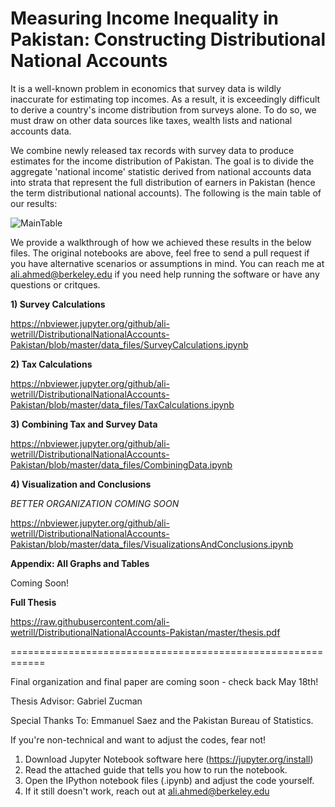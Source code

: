 # Measuring Income Inequality in Pakistan: Constructing Distributional National Accounts

It is a well-known problem in economics that survey data is wildly inaccurate for estimating top incomes. As a result, it is exceedingly difficult to derive a country's income distribution from surveys alone. To do so, we must draw on other data sources like taxes, wealth lists and national accounts data.

We combine newly released tax records with survey data to produce estimates for the income distribution of Pakistan. The goal is to divide the aggregate 'national income' statistic derived from national accounts data into strata that represent the full distribution of earners in Pakistan (hence the term distributional national accounts). The following is the main table of our results:

![MainTable](https://raw.githubusercontent.com/ali-wetrill/DistributionalNationalAccounts-Pakistan/master/main-table.png)

We provide a walkthrough of how we achieved these results in the below files. The original notebooks are above, feel free to send a pull request if you have alternative scenarios or assumptions in mind. You can reach me at ali.ahmed@berkeley.edu if you need help running the software or have any questions or critques.

**1) Survey Calculations**

https://nbviewer.jupyter.org/github/ali-wetrill/DistributionalNationalAccounts-Pakistan/blob/master/data_files/SurveyCalculations.ipynb

**2) Tax Calculations**

https://nbviewer.jupyter.org/github/ali-wetrill/DistributionalNationalAccounts-Pakistan/blob/master/data_files/TaxCalculations.ipynb

**3) Combining Tax and Survey Data**

https://nbviewer.jupyter.org/github/ali-wetrill/DistributionalNationalAccounts-Pakistan/blob/master/data_files/CombiningData.ipynb

**4) Visualization and Conclusions**

*BETTER ORGANIZATION COMING SOON*

https://nbviewer.jupyter.org/github/ali-wetrill/DistributionalNationalAccounts-Pakistan/blob/master/data_files/VisualizationsAndConclusions.ipynb

**Appendix: All Graphs and Tables**

Coming Soon!

**Full Thesis**

https://raw.githubusercontent.com/ali-wetrill/DistributionalNationalAccounts-Pakistan/master/thesis.pdf

============================================================

Final organization and final paper are coming soon - check back May 18th!

Thesis Advisor: Gabriel Zucman

Special Thanks To: Emmanuel Saez and the Pakistan Bureau of Statistics.

If you're non-technical and want to adjust the codes, fear not! 

1) Download Jupyter Notebook software here (https://jupyter.org/install)
2) Read the attached guide that tells you how to run the notebook.
3) Open the IPython notebook files (.ipynb) and adjust the code yourself.
4) If it still doesn't work, reach out at ali.ahmed@berkeley.edu
